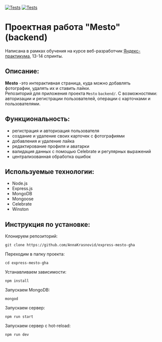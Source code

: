 [![Tests](https://github.com/yandex-praktikum/express-mesto-gha/actions/workflows/tests-13-sprint.yml/badge.svg)](https://github.com/yandex-praktikum/express-mesto-gha/actions/workflows/tests-13-sprint.yml) [![Tests](https://github.com/yandex-praktikum/express-mesto-gha/actions/workflows/tests-14-sprint.yml/badge.svg)](https://github.com/yandex-praktikum/express-mesto-gha/actions/workflows/tests-14-sprint.yml)


# Проектная работа "Mesto" (backend)
Написана в рамках обучения на курсе веб-разработчик [Яндекс-практикума](https://practicum.yandex.ru/profile/web/), 13-14 спринты.

## Описание:
**Mesto** -это  интерактивная страница, куда можно добавлять фотографии, удалять их и ставить лайки.  
Репозиторий для приложения проекта `Mesto` `backend/`. C возможностями: авторизации и регистрации пользователей, операции с карточками и пользователями.

## Функциональность:
* регистрация и авторизация пользователя
* создание и удаление своих карточек с фотографиями
* добавления и удаление лайка
* редактирование профиля и аватарки
* валидация данных с помощью Celebrate и регулярных выражений
* централизованная обработка ошибок

## Используемые технологии: 
* Node.js
* Express.js
* MongoDB
* Mongoose
* Celebrate
* Winston 

## Инструкция по установке:
Клонируем репозиторий:  
```
git clone https://github.com/AnnaKrasnovid/express-mesto-gha
```  
Переходим в папку проекта:  
```
cd express-mesto-gha
```  
Устанавливаем зависимости:  
```
npm install
```  
Запускаем MongoDB:  
```
mongod
```   
Запускаем сервер:  
```
npm run start
```  
Запускаем сервер с hot-reload:  
```
npm run dev
```  

